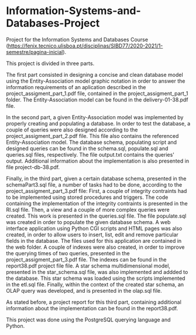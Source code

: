 # Information-Systems-and-Databases-Project

Project for the Information Systems and Databases Course (https://fenix.tecnico.ulisboa.pt/disciplinas/SIBD77/2020-2021/1-semestre/pagina-inicial).

This project is divided in three parts.

The first part consisted in designing a concise and clean database model using the Entity-Association model graphic notation in order to answer the information requirements of an aplication described in the project_assigment_part_1.pdf file, contained in the project_assigment_part_1 folder. The Entity-Association model can be found in the delivery-01-38.pdf file.

In the second part, a given Entity-Association model was implemented by properly creating and populating a database. In order to test the database, a couple of queries were also designed according to the project_assigment_part_2.pdf file. This file also contains the referenced Entity-Association model. The database schema, populating script and designed queries can be found in the schema.sql, populate.sql and queries.sql files, respectively. The file output.txt contains the queries' output. Additional information about the implementation is also presented in file project-db-38.pdf.

Finally, in the third part, given a certain database schema, presented in the schemaPart3.sql file, a number of tasks had to be done, according to the project_assigment_part_3.pdf file:
	First, a couple of integrity contraints had to be implemented using stored procedures and triggers. The code containing the implementation of the integrity contraints is presented in the RI.sql file.
	Then, a view and a couple of more complex queries were created. This work is presented in the queries.sql file. The file populate.sql was created in order to populate the given database schema.
	A web interface application using Python CGI scripts and HTML pages was also created, in order to allow users to insert, list, edit and remove particular fields in the database. The files used for this application are contained in the web folder. 
	A couple of indexes were also created, in order to improve the querying times of two queries, presented in the project_assigment_part_3.pdf file. The indexes can be found in the report38.pdf project file file.
	A star schema multidimensional model, presented in the star_schema.sql file, was also implemented and addded to the database. This star schema was loaded using the scripts implemented in the etl.sql file.
	Finally, within the context of the created star schema, an OLAP query was developed, and is presented in the olap.sql file.
	
As stated before, a project report for this third part, containing additional information about the implementation can be found in the report38.pdf.

This project was done using the PostgreSQL querying language and Python.
